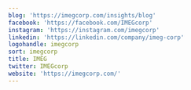 ```yaml
---
blog: 'https://imegcorp.com/insights/blog'
facebook: 'https://facebook.com/IMEGcorp'
instagram: 'https://instagram.com/imegcorp'
linkedin: 'https://linkedin.com/company/imeg-corp'
logohandle: imegcorp
sort: imegcorp
title: IMEG
twitter: IMEGcorp
website: 'https://imegcorp.com/'
---
```


